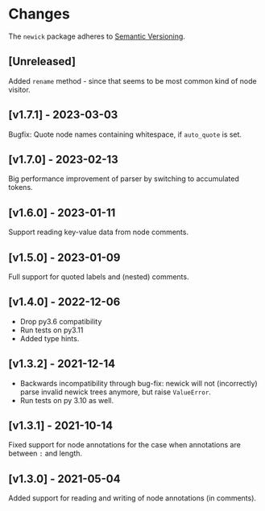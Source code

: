 # Changes

The `newick` package adheres to [Semantic Versioning](http://semver.org/spec/v2.0.0.html).

## [Unreleased]

Added `rename` method - since that seems to be most common kind of node visitor.


## [v1.7.1] - 2023-03-03

Bugfix: Quote node names containing whitespace, if `auto_quote` is set.


## [v1.7.0] - 2023-02-13

Big performance improvement of parser by switching to accumulated tokens.


## [v1.6.0] - 2023-01-11

Support reading key-value data from node comments.


## [v1.5.0] - 2023-01-09

Full support for quoted labels and (nested) comments.


## [v1.4.0] - 2022-12-06

- Drop py3.6 compatibility
- Run tests on py3.11
- Added type hints.


## [v1.3.2] - 2021-12-14

- Backwards incompatibility through bug-fix: newick will not (incorrectly) parse
  invalid newick trees anymore, but raise `ValueError`.
- Run tests on py 3.10 as well.


## [v1.3.1] - 2021-10-14

Fixed support for node annotations for the case when annotations are between `:` and length.


## [v1.3.0] - 2021-05-04

Added support for reading and writing of node annotations (in comments).
